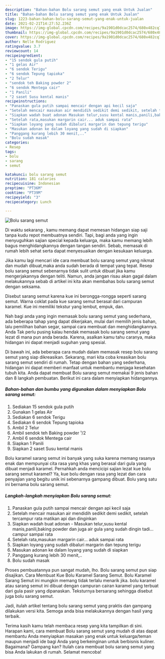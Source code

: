 ```yaml
---
description: "Bahan-bahan Bolu sarang semut yang enak Untuk Jualan"
title: "Bahan-bahan Bolu sarang semut yang enak Untuk Jualan"
slug: 1223-bahan-bahan-bolu-sarang-semut-yang-enak-untuk-jualan
date: 2021-02-21T14:27:52.236Z
image: https://img-global.cpcdn.com/recipes/9a1901d0dcac2574/680x482cq70/bolu-sarang-semut-foto-resep-utama.jpg
thumbnail: https://img-global.cpcdn.com/recipes/9a1901d0dcac2574/680x482cq70/bolu-sarang-semut-foto-resep-utama.jpg
cover: https://img-global.cpcdn.com/recipes/9a1901d0dcac2574/680x482cq70/bolu-sarang-semut-foto-resep-utama.jpg
author: Nelle Rodriguez
ratingvalue: 3.7
reviewcount: 14
recipeingredient:
- "15 sendok gula putih"
- "1 gelas Air"
- "6 sendok Terigu"
- "6 sendok Tepung tapioka"
- "2 Telur"
- "sendok teh Baking powder 2"
- "6 sendok Mentega cair"
- "1 Panili"
- "2 saset Susu kental manis"
recipeinstructions:
- "Panaskan gula putih sampai mencair dengan api kecil saja"
- "Setelah mencair masukan air mendidih sedikit demi sedikit, setelah tercampur rata matikan api dan dinginkan"
- "Siapkan wadah buat adonan Masukan telur,susu kental manis,panili,baking powder dan juga air gula yang sudah dingin tadi... campur sampai rata"
- "Setelah rata,masukan margarin cair... aduk sampai rata"
- "Siapkan loyang yang sudah dibaluri margarin dan tepung terigu"
- "Masukan adonan ke dalam loyang yang sudah di siapkan"
- "Panggang kurang lebih 30 menit,.."
- "Bolu sudah masak"
categories:
- Resep
tags:
- bolu
- sarang
- semut

katakunci: bolu sarang semut 
nutrition: 181 calories
recipecuisine: Indonesian
preptime: "PT36M"
cooktime: "PT39M"
recipeyield: "3"
recipecategory: Lunch

---
```



![Bolu sarang semut](https://img-global.cpcdn.com/recipes/9a1901d0dcac2574/680x482cq70/bolu-sarang-semut-foto-resep-utama.jpg)

Di waktu  sekarang , kamu memang dapat memesan hidangan siap saji tanpa kudu repot membuatnya sendiri. Tapi, bagi anda yang ingin menyuguhkan sajian special kepada keluarga, maka kamu memang lebih bagus menghidangkannya dengan tangan sendiri. Sebab, memasak di rumah lebih sehat serta dapat menyesuaikan dengan kesukaan keluarga.

Jika kamu lagi mencari ide cara membuat bolu sarang semut yang nikmat dan mudah dibuat,maka anda sudah berada di tempat yang tepat. Resep bolu sarang semut  sebenarnya tidak sulit untuk dibuat jika kamu mengerjakannya dengan teliti. Namun, anda jangan risau akan gagal dalam melakukannya 
sebab di artikel ini kita akan membahas bolu sarang semut dengan seksama.  

Disebut sarang semut karena kue ini berongga-rongga seperti sarang semut. Warna coklat pada kue sarang semut berasal dari campuran karamel. Kue ini memiliki tekstur yang lembut, empuk, dan.

Nah bagi anda yang ingin memasak bolu sarang semut yang sederhana, ada beberapa tahap yang dapat dikerjakan, mulai dari memilih jenis bahan, lalu pemilihan bahan segar, sampai cara membuat dan menghidangkannya. Anda Tak perlu pusing kalau hendak memasak bolu sarang semut yang lezat di mana pun anda berada. Karena, asalkan kamu  tahu caranya, maka hidangan ini dapat menjadi suguhan yang spesial.

Di bawah ini, ada beberapa cara mudah dalam memasak resep bolu sarang semut yang siap dikreasikan. Sekarang, mari kita coba kreasikan bolu sarang semut sendiri di rumah. Tetap dengan bahan yang sederhana, hidangan ini dapat memberi manfaat untuk membantu menjaga kesehatan tubuh kita. Anda dapat membuat Bolu sarang semut memakai 9 jenis bahan dan 8 langkah pembuatan. Berikut ini cara dalam menyiapkan hidangannya.

<!--inarticleads1-->

##### Bahan-bahan dan bumbu yang digunakan dalam menyiapkan Bolu sarang semut:

1. Sediakan 15 sendok gula putih
1. Gunakan 1 gelas Air
1. Sediakan 6 sendok Terigu
1. Sediakan 6 sendok Tepung tapioka
1. Ambil 2 Telur
1. Ambil sendok teh Baking powder ¹/2
1. Ambil 6 sendok Mentega cair
1. Siapkan 1 Panili
1. Siapkan 2 saset Susu kental manis


Bolu karamel sarang semut ini banyak yang suka karena memang rasanya enak dan mempunyai cita rasa yang khas yang berasal dari gula yang dibuat menjadi karamel. Pernahkah anda mencicipi sajian lezat kue bolu sarang semut karamel? Ya, kue bolu dengan rasa yang lezat dan cara penyajian yang begitu unik ini sebenarnya gampang dibuat. Bolu yang satu ini bernama bolu sarang semut. 

<!--inarticleads2-->

##### Langkah-langkah menyiapkan Bolu sarang semut:

1. Panaskan gula putih sampai mencair dengan api kecil saja
1. Setelah mencair masukan air mendidih sedikit demi sedikit, setelah tercampur rata matikan api dan dinginkan
1. Siapkan wadah buat adonan - Masukan telur,susu kental manis,panili,baking powder dan juga air gula yang sudah dingin tadi... campur sampai rata
1. Setelah rata,masukan margarin cair... aduk sampai rata
1. Siapkan loyang yang sudah dibaluri margarin dan tepung terigu
1. Masukan adonan ke dalam loyang yang sudah di siapkan
1. Panggang kurang lebih 30 menit,..
1. Bolu sudah masak


Proses pembuatannya pun sangat mudah, lho. Bolu sarang semut pun siap disajikan. Cara Membuat Kue Bolu Karamel Sarang Semut. Bolu Karamel Sarang Semut ini mungkin memang tidak terlalu menarik jika. bolu karamel atau sarang semut ini dibuat dengan campuran cairan karamel yang terbuat dari gula pasir yang dipanaskan. Teksturnya bersarang sehingga disebut juga bolu sarang semut. 

Jadi, itulah artikel tentang  bolu sarang semut  yang praktis dan gampang dilakukan versi kita. Semoga anda bisa melakukannya dengan hasil yang terbaik. 

Terima kasih kamu telah membaca resep yang kita tampilkan di sini. Harapan kami, cara membuat  Bolu sarang semut yang mudah di atas dapat membantu Anda menyiapkan masakan yang enak untuk keluarga/teman maupun menjadi ide bagi Anda yang berkeinginan untuk berbisnis kuliner. Bagaimana? Gampang kan? Itulah cara membuat bolu sarang semut yang bisa Anda lakukan di rumah. Selamat mencoba!

